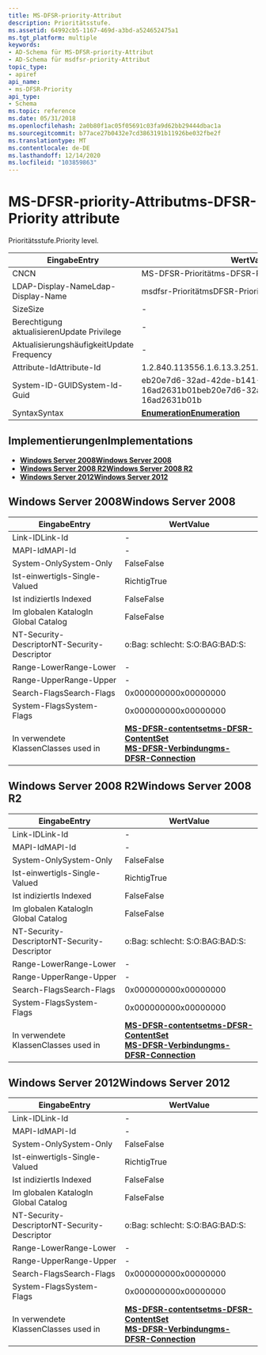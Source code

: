 ```yaml
---
title: MS-DFSR-priority-Attribut
description: Prioritätsstufe.
ms.assetid: 64992cb5-1167-469d-a3bd-a524652475a1
ms.tgt_platform: multiple
keywords:
- AD-Schema für MS-DFSR-priority-Attribut
- AD-Schema für msdfsr-priority-Attribut
topic_type:
- apiref
api_name:
- ms-DFSR-Priority
api_type:
- Schema
ms.topic: reference
ms.date: 05/31/2018
ms.openlocfilehash: 2a0b80f1ac05f05691c03fa9d62bb29444dbac1a
ms.sourcegitcommit: b77ace27b0432e7cd3863191b11926be032fbe2f
ms.translationtype: MT
ms.contentlocale: de-DE
ms.lasthandoff: 12/14/2020
ms.locfileid: "103859863"
---
```

# <a name="ms-dfsr-priority-attribute"></a><span data-ttu-id="c4a6c-105">MS-DFSR-priority-Attribut</span><span class="sxs-lookup"><span data-stu-id="c4a6c-105">ms-DFSR-Priority attribute</span></span>

<span data-ttu-id="c4a6c-106">Prioritätsstufe.</span><span class="sxs-lookup"><span data-stu-id="c4a6c-106">Priority level.</span></span>



| <span data-ttu-id="c4a6c-107">Eingabe</span><span class="sxs-lookup"><span data-stu-id="c4a6c-107">Entry</span></span> | <span data-ttu-id="c4a6c-108">Wert</span><span class="sxs-lookup"><span data-stu-id="c4a6c-108">Value</span></span> |
|-------------------|--------------------------------------|
| <span data-ttu-id="c4a6c-109">CN</span><span class="sxs-lookup"><span data-stu-id="c4a6c-109">CN</span></span>                | <span data-ttu-id="c4a6c-110">MS-DFSR-Priorität</span><span class="sxs-lookup"><span data-stu-id="c4a6c-110">ms-DFSR-Priority</span></span>                     |
| <span data-ttu-id="c4a6c-111">LDAP-Display-Name</span><span class="sxs-lookup"><span data-stu-id="c4a6c-111">Ldap-Display-Name</span></span> | <span data-ttu-id="c4a6c-112">msdfsr-Priorität</span><span class="sxs-lookup"><span data-stu-id="c4a6c-112">msDFSR-Priority</span></span>                      |
| <span data-ttu-id="c4a6c-113">Size</span><span class="sxs-lookup"><span data-stu-id="c4a6c-113">Size</span></span>              | \-                                   |
| <span data-ttu-id="c4a6c-114">Berechtigung aktualisieren</span><span class="sxs-lookup"><span data-stu-id="c4a6c-114">Update Privilege</span></span>  | \-                                   |
| <span data-ttu-id="c4a6c-115">Aktualisierungshäufigkeit</span><span class="sxs-lookup"><span data-stu-id="c4a6c-115">Update Frequency</span></span>  | \-                                   |
| <span data-ttu-id="c4a6c-116">Attribute-Id</span><span class="sxs-lookup"><span data-stu-id="c4a6c-116">Attribute-Id</span></span>      | <span data-ttu-id="c4a6c-117">1.2.840.113556.1.6.13.3.25</span><span class="sxs-lookup"><span data-stu-id="c4a6c-117">1.2.840.113556.1.6.13.3.25</span></span>           |
| <span data-ttu-id="c4a6c-118">System-ID-GUID</span><span class="sxs-lookup"><span data-stu-id="c4a6c-118">System-Id-Guid</span></span>    | <span data-ttu-id="c4a6c-119">eb20e7d6-32ad-42de-b141-16ad2631b01b</span><span class="sxs-lookup"><span data-stu-id="c4a6c-119">eb20e7d6-32ad-42de-b141-16ad2631b01b</span></span> |
| <span data-ttu-id="c4a6c-120">Syntax</span><span class="sxs-lookup"><span data-stu-id="c4a6c-120">Syntax</span></span>            | [<span data-ttu-id="c4a6c-121">**Enumeration**</span><span class="sxs-lookup"><span data-stu-id="c4a6c-121">**Enumeration**</span></span>](s-enumeration.md) |



## <a name="implementations"></a><span data-ttu-id="c4a6c-122">Implementierungen</span><span class="sxs-lookup"><span data-stu-id="c4a6c-122">Implementations</span></span>

-   [<span data-ttu-id="c4a6c-123">**Windows Server 2008**</span><span class="sxs-lookup"><span data-stu-id="c4a6c-123">**Windows Server 2008**</span></span>](#windows-server-2008)
-   [<span data-ttu-id="c4a6c-124">**Windows Server 2008 R2**</span><span class="sxs-lookup"><span data-stu-id="c4a6c-124">**Windows Server 2008 R2**</span></span>](#windows-server-2008-r2)
-   [<span data-ttu-id="c4a6c-125">**Windows Server 2012**</span><span class="sxs-lookup"><span data-stu-id="c4a6c-125">**Windows Server 2012**</span></span>](#windows-server-2012)

## <a name="windows-server-2008"></a><span data-ttu-id="c4a6c-126">Windows Server 2008</span><span class="sxs-lookup"><span data-stu-id="c4a6c-126">Windows Server 2008</span></span>



| <span data-ttu-id="c4a6c-127">Eingabe</span><span class="sxs-lookup"><span data-stu-id="c4a6c-127">Entry</span></span> | <span data-ttu-id="c4a6c-128">Wert</span><span class="sxs-lookup"><span data-stu-id="c4a6c-128">Value</span></span> |
|------------------------|---------------------------------------------------------------------------------------------------------------------------|
| <span data-ttu-id="c4a6c-129">Link-ID</span><span class="sxs-lookup"><span data-stu-id="c4a6c-129">Link-Id</span></span>                | \-                                                                                                                        |
| <span data-ttu-id="c4a6c-130">MAPI-Id</span><span class="sxs-lookup"><span data-stu-id="c4a6c-130">MAPI-Id</span></span>                | \-                                                                                                                        |
| <span data-ttu-id="c4a6c-131">System-Only</span><span class="sxs-lookup"><span data-stu-id="c4a6c-131">System-Only</span></span>            | <span data-ttu-id="c4a6c-132">False</span><span class="sxs-lookup"><span data-stu-id="c4a6c-132">False</span></span>                                                                                                                     |
| <span data-ttu-id="c4a6c-133">Ist-einwertig</span><span class="sxs-lookup"><span data-stu-id="c4a6c-133">Is-Single-Valued</span></span>       | <span data-ttu-id="c4a6c-134">Richtig</span><span class="sxs-lookup"><span data-stu-id="c4a6c-134">True</span></span>                                                                                                                      |
| <span data-ttu-id="c4a6c-135">Ist indiziert</span><span class="sxs-lookup"><span data-stu-id="c4a6c-135">Is Indexed</span></span>             | <span data-ttu-id="c4a6c-136">False</span><span class="sxs-lookup"><span data-stu-id="c4a6c-136">False</span></span>                                                                                                                     |
| <span data-ttu-id="c4a6c-137">Im globalen Katalog</span><span class="sxs-lookup"><span data-stu-id="c4a6c-137">In Global Catalog</span></span>      | <span data-ttu-id="c4a6c-138">False</span><span class="sxs-lookup"><span data-stu-id="c4a6c-138">False</span></span>                                                                                                                     |
| <span data-ttu-id="c4a6c-139">NT-Security-Descriptor</span><span class="sxs-lookup"><span data-stu-id="c4a6c-139">NT-Security-Descriptor</span></span> | <span data-ttu-id="c4a6c-140">o:Bag: schlecht: S:</span><span class="sxs-lookup"><span data-stu-id="c4a6c-140">O:BAG:BAD:S:</span></span>                                                                                                              |
| <span data-ttu-id="c4a6c-141">Range-Lower</span><span class="sxs-lookup"><span data-stu-id="c4a6c-141">Range-Lower</span></span>            | \-                                                                                                                        |
| <span data-ttu-id="c4a6c-142">Range-Upper</span><span class="sxs-lookup"><span data-stu-id="c4a6c-142">Range-Upper</span></span>            | \-                                                                                                                        |
| <span data-ttu-id="c4a6c-143">Search-Flags</span><span class="sxs-lookup"><span data-stu-id="c4a6c-143">Search-Flags</span></span>           | <span data-ttu-id="c4a6c-144">0x00000000</span><span class="sxs-lookup"><span data-stu-id="c4a6c-144">0x00000000</span></span>                                                                                                                |
| <span data-ttu-id="c4a6c-145">System-Flags</span><span class="sxs-lookup"><span data-stu-id="c4a6c-145">System-Flags</span></span>           | <span data-ttu-id="c4a6c-146">0x00000000</span><span class="sxs-lookup"><span data-stu-id="c4a6c-146">0x00000000</span></span>                                                                                                                |
| <span data-ttu-id="c4a6c-147">In verwendete Klassen</span><span class="sxs-lookup"><span data-stu-id="c4a6c-147">Classes used in</span></span>        | [<span data-ttu-id="c4a6c-148">**MS-DFSR-contentset**</span><span class="sxs-lookup"><span data-stu-id="c4a6c-148">**ms-DFSR-ContentSet**</span></span>](c-msdfsr-contentset.md)<br/> [<span data-ttu-id="c4a6c-149">**MS-DFSR-Verbindung**</span><span class="sxs-lookup"><span data-stu-id="c4a6c-149">**ms-DFSR-Connection**</span></span>](c-msdfsr-connection.md)<br/> |



## <a name="windows-server-2008-r2"></a><span data-ttu-id="c4a6c-150">Windows Server 2008 R2</span><span class="sxs-lookup"><span data-stu-id="c4a6c-150">Windows Server 2008 R2</span></span>



| <span data-ttu-id="c4a6c-151">Eingabe</span><span class="sxs-lookup"><span data-stu-id="c4a6c-151">Entry</span></span> | <span data-ttu-id="c4a6c-152">Wert</span><span class="sxs-lookup"><span data-stu-id="c4a6c-152">Value</span></span> |
|------------------------|---------------------------------------------------------------------------------------------------------------------------|
| <span data-ttu-id="c4a6c-153">Link-ID</span><span class="sxs-lookup"><span data-stu-id="c4a6c-153">Link-Id</span></span>                | \-                                                                                                                        |
| <span data-ttu-id="c4a6c-154">MAPI-Id</span><span class="sxs-lookup"><span data-stu-id="c4a6c-154">MAPI-Id</span></span>                | \-                                                                                                                        |
| <span data-ttu-id="c4a6c-155">System-Only</span><span class="sxs-lookup"><span data-stu-id="c4a6c-155">System-Only</span></span>            | <span data-ttu-id="c4a6c-156">False</span><span class="sxs-lookup"><span data-stu-id="c4a6c-156">False</span></span>                                                                                                                     |
| <span data-ttu-id="c4a6c-157">Ist-einwertig</span><span class="sxs-lookup"><span data-stu-id="c4a6c-157">Is-Single-Valued</span></span>       | <span data-ttu-id="c4a6c-158">Richtig</span><span class="sxs-lookup"><span data-stu-id="c4a6c-158">True</span></span>                                                                                                                      |
| <span data-ttu-id="c4a6c-159">Ist indiziert</span><span class="sxs-lookup"><span data-stu-id="c4a6c-159">Is Indexed</span></span>             | <span data-ttu-id="c4a6c-160">False</span><span class="sxs-lookup"><span data-stu-id="c4a6c-160">False</span></span>                                                                                                                     |
| <span data-ttu-id="c4a6c-161">Im globalen Katalog</span><span class="sxs-lookup"><span data-stu-id="c4a6c-161">In Global Catalog</span></span>      | <span data-ttu-id="c4a6c-162">False</span><span class="sxs-lookup"><span data-stu-id="c4a6c-162">False</span></span>                                                                                                                     |
| <span data-ttu-id="c4a6c-163">NT-Security-Descriptor</span><span class="sxs-lookup"><span data-stu-id="c4a6c-163">NT-Security-Descriptor</span></span> | <span data-ttu-id="c4a6c-164">o:Bag: schlecht: S:</span><span class="sxs-lookup"><span data-stu-id="c4a6c-164">O:BAG:BAD:S:</span></span>                                                                                                              |
| <span data-ttu-id="c4a6c-165">Range-Lower</span><span class="sxs-lookup"><span data-stu-id="c4a6c-165">Range-Lower</span></span>            | \-                                                                                                                        |
| <span data-ttu-id="c4a6c-166">Range-Upper</span><span class="sxs-lookup"><span data-stu-id="c4a6c-166">Range-Upper</span></span>            | \-                                                                                                                        |
| <span data-ttu-id="c4a6c-167">Search-Flags</span><span class="sxs-lookup"><span data-stu-id="c4a6c-167">Search-Flags</span></span>           | <span data-ttu-id="c4a6c-168">0x00000000</span><span class="sxs-lookup"><span data-stu-id="c4a6c-168">0x00000000</span></span>                                                                                                                |
| <span data-ttu-id="c4a6c-169">System-Flags</span><span class="sxs-lookup"><span data-stu-id="c4a6c-169">System-Flags</span></span>           | <span data-ttu-id="c4a6c-170">0x00000000</span><span class="sxs-lookup"><span data-stu-id="c4a6c-170">0x00000000</span></span>                                                                                                                |
| <span data-ttu-id="c4a6c-171">In verwendete Klassen</span><span class="sxs-lookup"><span data-stu-id="c4a6c-171">Classes used in</span></span>        | [<span data-ttu-id="c4a6c-172">**MS-DFSR-contentset**</span><span class="sxs-lookup"><span data-stu-id="c4a6c-172">**ms-DFSR-ContentSet**</span></span>](c-msdfsr-contentset.md)<br/> [<span data-ttu-id="c4a6c-173">**MS-DFSR-Verbindung**</span><span class="sxs-lookup"><span data-stu-id="c4a6c-173">**ms-DFSR-Connection**</span></span>](c-msdfsr-connection.md)<br/> |



## <a name="windows-server-2012"></a><span data-ttu-id="c4a6c-174">Windows Server 2012</span><span class="sxs-lookup"><span data-stu-id="c4a6c-174">Windows Server 2012</span></span>



| <span data-ttu-id="c4a6c-175">Eingabe</span><span class="sxs-lookup"><span data-stu-id="c4a6c-175">Entry</span></span> | <span data-ttu-id="c4a6c-176">Wert</span><span class="sxs-lookup"><span data-stu-id="c4a6c-176">Value</span></span> |
|------------------------|---------------------------------------------------------------------------------------------------------------------------|
| <span data-ttu-id="c4a6c-177">Link-ID</span><span class="sxs-lookup"><span data-stu-id="c4a6c-177">Link-Id</span></span>                | \-                                                                                                                        |
| <span data-ttu-id="c4a6c-178">MAPI-Id</span><span class="sxs-lookup"><span data-stu-id="c4a6c-178">MAPI-Id</span></span>                | \-                                                                                                                        |
| <span data-ttu-id="c4a6c-179">System-Only</span><span class="sxs-lookup"><span data-stu-id="c4a6c-179">System-Only</span></span>            | <span data-ttu-id="c4a6c-180">False</span><span class="sxs-lookup"><span data-stu-id="c4a6c-180">False</span></span>                                                                                                                     |
| <span data-ttu-id="c4a6c-181">Ist-einwertig</span><span class="sxs-lookup"><span data-stu-id="c4a6c-181">Is-Single-Valued</span></span>       | <span data-ttu-id="c4a6c-182">Richtig</span><span class="sxs-lookup"><span data-stu-id="c4a6c-182">True</span></span>                                                                                                                      |
| <span data-ttu-id="c4a6c-183">Ist indiziert</span><span class="sxs-lookup"><span data-stu-id="c4a6c-183">Is Indexed</span></span>             | <span data-ttu-id="c4a6c-184">False</span><span class="sxs-lookup"><span data-stu-id="c4a6c-184">False</span></span>                                                                                                                     |
| <span data-ttu-id="c4a6c-185">Im globalen Katalog</span><span class="sxs-lookup"><span data-stu-id="c4a6c-185">In Global Catalog</span></span>      | <span data-ttu-id="c4a6c-186">False</span><span class="sxs-lookup"><span data-stu-id="c4a6c-186">False</span></span>                                                                                                                     |
| <span data-ttu-id="c4a6c-187">NT-Security-Descriptor</span><span class="sxs-lookup"><span data-stu-id="c4a6c-187">NT-Security-Descriptor</span></span> | <span data-ttu-id="c4a6c-188">o:Bag: schlecht: S:</span><span class="sxs-lookup"><span data-stu-id="c4a6c-188">O:BAG:BAD:S:</span></span>                                                                                                              |
| <span data-ttu-id="c4a6c-189">Range-Lower</span><span class="sxs-lookup"><span data-stu-id="c4a6c-189">Range-Lower</span></span>            | \-                                                                                                                        |
| <span data-ttu-id="c4a6c-190">Range-Upper</span><span class="sxs-lookup"><span data-stu-id="c4a6c-190">Range-Upper</span></span>            | \-                                                                                                                        |
| <span data-ttu-id="c4a6c-191">Search-Flags</span><span class="sxs-lookup"><span data-stu-id="c4a6c-191">Search-Flags</span></span>           | <span data-ttu-id="c4a6c-192">0x00000000</span><span class="sxs-lookup"><span data-stu-id="c4a6c-192">0x00000000</span></span>                                                                                                                |
| <span data-ttu-id="c4a6c-193">System-Flags</span><span class="sxs-lookup"><span data-stu-id="c4a6c-193">System-Flags</span></span>           | <span data-ttu-id="c4a6c-194">0x00000000</span><span class="sxs-lookup"><span data-stu-id="c4a6c-194">0x00000000</span></span>                                                                                                                |
| <span data-ttu-id="c4a6c-195">In verwendete Klassen</span><span class="sxs-lookup"><span data-stu-id="c4a6c-195">Classes used in</span></span>        | [<span data-ttu-id="c4a6c-196">**MS-DFSR-contentset**</span><span class="sxs-lookup"><span data-stu-id="c4a6c-196">**ms-DFSR-ContentSet**</span></span>](c-msdfsr-contentset.md)<br/> [<span data-ttu-id="c4a6c-197">**MS-DFSR-Verbindung**</span><span class="sxs-lookup"><span data-stu-id="c4a6c-197">**ms-DFSR-Connection**</span></span>](c-msdfsr-connection.md)<br/> |



 

 





